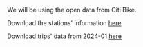 We will be using the open data from Citi Bike.

Download the stations' information [here](https://gbfs.citibikenyc.com/gbfs/en/station_information.json)

Download trips' data from 2024-01 [here](https://s3.amazonaws.com/tripdata/202401-citibike-tripdata.csv.zip)